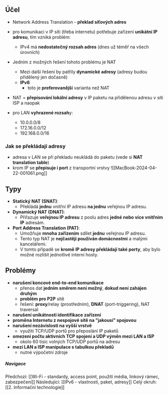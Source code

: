 ## Účel
- Network Address Translation - **překlad síťových adres**
- pro komunikaci v IP síti (třeba internetu) potřebuje zařízení **unikátní IP adresu**, tím vzniká problém:
	- IPv4 má **nedostatečný rozsah adres** (dnes už téměř na všech úrovních)

- Jedním z možných řešení tohoto problému je NAT
	- Mezi další řešení by patřily **dynamické adresy** (adresy budou přidělený jen dočasně)
	- **IPv6**
		- toto je **preferovanější** varianta než NAT

- NAT = **přepisování lokální adresy** v IP paketu na přidělenou adresu v síti ISP a naopak 
- pro LAN **vyhrazené rozsah**y:
	- 10.0.0.0/8
	- 172.16.0.0/12
	- 192.168.0.0/16

### Jak se překládají adresy
- adresa v LAN se při překladu neukládá do paketu (vede si **NAT translation table**)
- krom IP se **přepisuje i port** z transportní vrstvy
![[MacBook-2024-04-22-001061.png]]

## Typy
- **Statický NAT (SNAT)**:
	- Překládá **jednu** vnitřní IP adresu **na jednu** veřejnou IP adresu.
- **Dynamický NAT (DNAT)**:
	- Přiřazuje **veřejnou IP adresu** z poolu adres **jedné nebo více vnitřním IP** adresám.
- **Port Address Translation (PAT)**:
	- Umožňuje **mnoha zařízením** sdílet **jednu** veřejnou IP adresu.
	- Tento typ NAT je **nejčastěji používán domácnostmi** a malými kancelářemi.
	- V tomto případě se **kromě IP adresy překládají také porty**, aby bylo možné rozlišit jednotlivé interní hosty.

## Problémy
- **narušení koncové end-to-end komunikace**
	- přenos dat **jedním směrem není možný**, **dokud není zahájen druhým**
	- **problém pro P2P** sítě
	- řešení: **proxy**/relay (prostředním), **DNAT** (port-triggering), NAT traversal
- **narušení unikátnosti identifikace zařízení**
- **proměna Internetu z nespojové sítě na "jakousi" spojovou**
- **narušení nezávislosti na vyšší vrstvě**
	- využití TCP/UDP portů pro přeposlání IP paketů
- **omezení počtu aktivních TCP spojení a UDP výměn mezi LAN a ISP**
	- okolo 60 tisíc volných TCP/UDP portů na adresu
- **mezi LAN a ISP manipulace s tabulkou překladů**
	- nutné výpočetní zdroje

##### Navigace
Předchozí:  [[Wi-Fi - standardy, access point, použití média, linkový rámec, zabezpečení]]
Následující: [[IPv6 - vlastnosti, paket, adresy]]
Celý okruh: [[2. Informační technologie]]